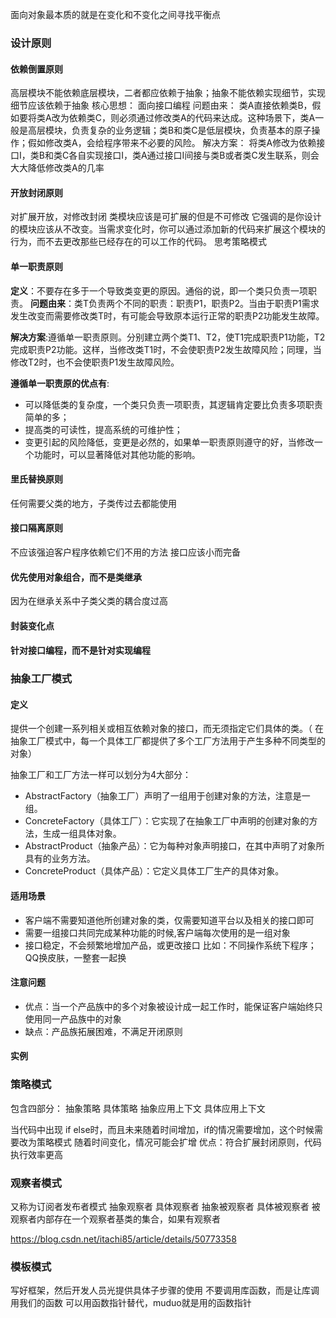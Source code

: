 面向对象最本质的就是在变化和不变化之间寻找平衡点
### 设计原则
#### 依赖倒置原则


高层模块不能依赖底层模块，二者都应依赖于抽象；抽象不能依赖实现细节，实现细节应该依赖于抽象
核心思想： 面向接口编程
问题由来： 类A直接依赖类B，假如要将类A改为依赖类C，则必须通过修改类A的代码来达成。这种场景下，类A一般是高层模块，负责复杂的业务逻辑；类B和类C是低层模块，负责基本的原子操作；假如修改类A，会给程序带来不必要的风险。
解决方案： 将类A修改为依赖接口I，类B和类C各自实现接口I，类A通过接口I间接与类B或者类C发生联系，则会大大降低修改类A的几率

#### 开放封闭原则
对扩展开放，对修改封闭
类模块应该是可扩展的但是不可修改
它强调的是你设计的模块应该从不改变。当需求变化时，你可以通过添加新的代码来扩展这个模块的行为，而不去更改那些已经存在的可以工作的代码。
思考策略模式

#### 单一职责原则
**定义**：不要存在多于一个导致类变更的原因。通俗的说，即一个类只负责一项职责。
**问题由来**：类T负责两个不同的职责：职责P1，职责P2。当由于职责P1需求发生改变而需要修改类T时，有可能会导致原本运行正常的职责P2功能发生故障。

**解决方案**:遵循单一职责原则。分别建立两个类T1、T2，使T1完成职责P1功能，T2完成职责P2功能。这样，当修改类T1时，不会使职责P2发生故障风险；同理，当修改T2时，也不会使职责P1发生故障风险。

**遵循单一职责原的优点有**:
* 可以降低类的复杂度，一个类只负责一项职责，其逻辑肯定要比负责多项职责简单的多；
* 提高类的可读性，提高系统的可维护性；
* 变更引起的风险降低，变更是必然的，如果单一职责原则遵守的好，当修改一个功能时，可以显著降低对其他功能的影响。

#### 里氏替换原则
任何需要父类的地方，子类传过去都能使用

#### 接口隔离原则
不应该强迫客户程序依赖它们不用的方法
接口应该小而完备

#### 优先使用对象组合，而不是类继承
因为在继承关系中子类父类的耦合度过高

#### 封装变化点


#### 针对接口编程，而不是针对实现编程


### 抽象工厂模式
#### 定义
提供一个创建一系列相关或相互依赖对象的接口，而无须指定它们具体的类。（ 在抽象工厂模式中，每一个具体工厂都提供了多个工厂方法用于产生多种不同类型的对象）

抽象工厂和工厂方法一样可以划分为4大部分：
* AbstractFactory（抽象工厂）声明了一组用于创建对象的方法，注意是一组。
* ConcreteFactory（具体工厂）：它实现了在抽象工厂中声明的创建对象的方法，生成一组具体对象。
* AbstractProduct（抽象产品）：它为每种对象声明接口，在其中声明了对象所具有的业务方法。
* ConcreteProduct（具体产品）：它定义具体工厂生产的具体对象。

#### 适用场景
* 客户端不需要知道他所创建对象的类，仅需要知道平台以及相关的接口即可
* 需要一组接口共同完成某种功能的时候,客户端每次使用的是一组对象
* 接口稳定，不会频繁地增加产品，或更改接口
比如：不同操作系统下程序；QQ换皮肤，一整套一起换

#### 注意问题
* 优点：当一个产品族中的多个对象被设计成一起工作时，能保证客户端始终只使用同一产品族中的对象
* 缺点：产品族拓展困难，不满足开闭原则

#### 实例






### 策略模式
包含四部分：
抽象策略
具体策略
抽象应用上下文
具体应用上下文

当代码中出现 if else时，而且未来随着时间增加，if的情况需要增加，这个时候需要改为策略模式
随着时间变化，情况可能会扩增
优点：符合扩展封闭原则，代码执行效率更高

### 观察者模式

又称为订阅者发布者模式
抽象观察者
具体观察者
抽象被观察者
具体被观察者
被观察者内部存在一个观察者基类的集合，如果有观察者

https://blog.csdn.net/itachi85/article/details/50773358



### 模板模式
写好框架，然后开发人员光提供具体子步骤的使用
不要调用库函数，而是让库调用我们的函数
可以用函数指针替代，muduo就是用的函数指针

